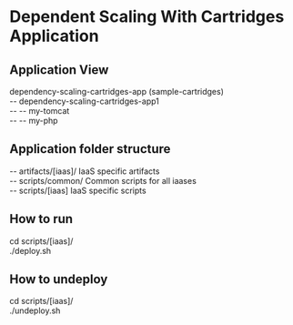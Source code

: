 Dependent Scaling With Cartridges Application
=============================================

Application View
----------------
dependency-scaling-cartridges-app (sample-cartridges)       <br />
-- dependency-scaling-cartridges-app1                       <br />
-- -- my-tomcat                                             <br />
-- -- my-php                                                <br />

Application folder structure
----------------------------
-- artifacts/[iaas]/ IaaS specific artifacts                <br />
-- scripts/common/ Common scripts for all iaases            <br />
-- scripts/[iaas] IaaS specific scripts                     <br />

How to run
----------
cd scripts/[iaas]/          <br />
./deploy.sh                 <br />

How to undeploy
---------------
cd scripts/[iaas]/          <br />
./undeploy.sh               <br />